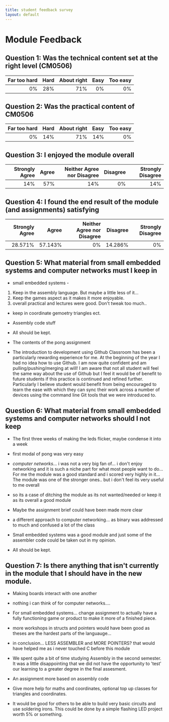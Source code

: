 ```yaml
---
title: student feedback survey
layout: default
---
```


# Module Feedback

## Question 1: Was the technical content set at the right level (CM0506)

| Far too  hard | Hard | About right | Easy | Too easy |
|---:|---:|---:|---:|---:|
| 0% | 28% | 71% | 0% | 0% |

## Question 2:   Was the practical content of CM0506

| Far too  hard | Hard | About right | Easy | Too easy |
|---:|---:|---:|---:|---:|
| 0% | 14% | 71% | 14% | 0% |

## Question 3:    I enjoyed the module overall

| Strongly Agree | Agree | Neither Agree nor Disagree | Disagree | Strongly Disagree |
|---:|---:|---:|---:|---:|
| 14% | 57% | 14% |  0% | 14% |


## Question 4:  I found the end result of the module (and assignments) satisfying

| Strongly Agree | Agree | Neither Agree nor Disagree | Disagree | Strongly Disagree |
|---:|---:|---:|---:|---:|
| 28.571% | 57.143% | 0% | 14.286% | 0% |


## Question 5:   What material from small embedded systems and computer networks must I keep in

* small embedded systems -
 1. Keep in the assembly language. But maybe a little less of it...
 2. Keep the games aspect as it makes it more enjoyable.
 3. overall practical and lectures were good. Don't tweak too much..

* keep in coordinate gemoetry triangles ect.

* Assembly code stuff

* All should be kept.

* The contents of the pong assignment

* The introduction to development using Github Classroom has been a particularly rewarding experience for me. At the beginning of the year I had no idea how to use Github. I am now quite confident and am pulling/pushing/merging at will! I am aware that not all student will feel the same way about the use of Github but I feel it would be of benefit to future students if this practice is continued and refined further. Particularly I believe student would benefit from being encouraged to learn the ease with which they can sync their work across a number of devices using the command line Git tools that we were introduced to.


## Question 6: What material from small embedded systems and computer networks should I not keep

* The first three weeks of making the leds flicker, maybe condense it into a week

* first modal of pong was very easy

* _computer networks..._ i was not a very big fan of... i don't enjoy networking and it is such a niche part for what most people want to do... For me the module was a good standard and i scored very highly in it... The module was one of the stronger ones.. but i don't feel its very useful to me overall

* so its a case  of ditching the module as its  not wanted/needed  or keep it as its overall a good module

* Maybe the assignment brief could have been made more clear

* a different approach to computer networking... as binary was addressed to much and confused a lot of the class

* Small embedded systems was a good module and just some of the assembler code could be taken out in my opinion.

* All should be kept.

## Question 7: Is there anything that isn't currently in the module that I should have in the new module.

* Making boards interact with one another

* nothing i can think of for computer networks....

* For small embedded systems... change assignment to actually have a fully functioning game or product to make it more of a finished piece.

* more workshops in structs and pointers would have been good as theses are the hardest parts of the languauge...

* in conclusion... LESS ASSEMBLER and MORE POINTERS? that would have helped me as i never touched C before this module

* We spent quite a bit of time studying Assembly in the second semester. It was a little disappointing that we did not have the opportunity to 'test' our learning to a greater degree in the final assesment.

* An assignment more based on assembly code

* Give more help for maths and coordinates, optional top up classes for triangles and coordinates.

* It would be good for others to be able to build very basic circuits and use soldering irons. This could be done by a simple flashing LED project worth 5% or something.
